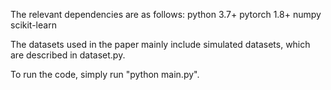 The relevant dependencies are as follows:
python 3.7+
pytorch 1.8+
numpy
scikit-learn

The datasets used in the paper mainly include simulated datasets, which are described in dataset.py.

To run the code, simply run "python main.py".